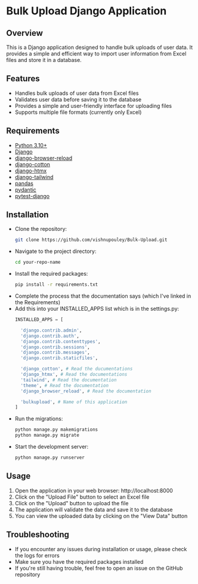 # Bulk Upload Django Application

## Overview

This is a Django application designed to handle bulk uploads of user data. It provides a simple and efficient way to import user information from Excel files and store it in a database.

## Features

- Handles bulk uploads of user data from Excel files
- Validates user data before saving it to the database
- Provides a simple and user-friendly interface for uploading files
- Supports multiple file formats (currently only Excel)

## Requirements

- [Python 3.10+](https://docs.python.org/3/whatsnew/3.10.html)
- [Django](https://docs.djangoproject.com/en/5.1/)
- [django-browser-reload](https://github.com/adamchainz/django-browser-reload)
- [django-cotton](https://django-cotton.com)
- [django-htmx](https://django-htmx.readthedocs.io)
- [django-tailwind](https://django-tailwind.readthedocs.io/en/latest/installation.html)
- [pandas](https://pandas.pydata.org/docs)
- [pydantic](https://docs.pydantic.dev/latest)
- [pytest-django](https://pytest-django.readthedocs.io)
  
## Installation

- Clone the repository:
  ```bash
  git clone https://github.com/vishnupouley/Bulk-Upload.git
  ```
- Navigate to the project directory:
  ```bash
  cd your-repo-name
  ```
- Install the required packages:
  ```bash
  pip install -r requirements.txt
  ```
- Complete the process that the documentation says (which I've linked in the Requirements)
- Add this into your INSTALLED_APPS list which is in the settings.py:
  ```python
  INSTALLED_APPS = [
  
    'django.contrib.admin',
    'django.contrib.auth',
    'django.contrib.contenttypes',
    'django.contrib.sessions',
    'django.contrib.messages',
    'django.contrib.staticfiles',

    'django_cotton', # Read the ducumentations
    'django_htmx', # Read the documentations
    'tailwind', # Read the documentation
    'theme', # Read the documentation
    'django_browser_reload', # Read the documentation

    'bulkupload', # Name of this application 
  ]
  ```
- Run the migrations:
  ```bash
  python manage.py makemigrations
  python manage.py migrate
  ```
- Start the development server:
  ```bash
  python manage.py runserver
  ```

## Usage

1. Open the application in your web browser: http://localhost:8000
2. Click on the "Upload File" button to select an Excel file
3. Click on the "Upload" button to upload the file
4. The application will validate the data and save it to the database
5. You can view the uploaded data by clicking on the "View Data" button

## Troubleshooting

- If you encounter any issues during installation or usage, please check the logs for errors
- Make sure you have the required packages installed
- If you're still having trouble, feel free to open an issue on the GitHub repository

